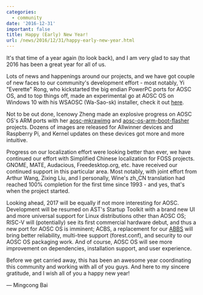 ```yaml
---
categories:
  - community
date: '2016-12-31'
important: false
title: Happy (Early) New Year!
url: /news/2016/12/31/happy-early-new-year.html
---
```



It's that time of a year again (to look back), and I am very glad to say that 2016 has been a great year for all of us. 

Lots of news and happenings around our projects, and we have got couple of new faces to our community's development effort - most notably, Yi "Everette" Rong, who kickstarted the big endian PowerPC ports for AOSC OS, and to top things off, made an experimental go at AOSC OS on Windows 10 with his WSAOSC (Wa-Sao-sk) installer, check it out [here](https://github.com/AOSC-Dev/WSAOSC/).

Not to be out done, Icenowy Zheng made an explosive progress on AOSC OS's ARM ports with her [aosc-mkrawimg](https://github.com/AOSC-Dev/aosc-mkrawimg/) and [aosc-os-arm-boot-flasher](https://github.com/AOSC-Dev/aosc-os-arm-boot-flasher/) projects. Dozens of images are released for Allwinner devices and Raspberry Pi, and Kernel updates on these devices got more and more intuitive.

Progress on our localization effort were looking better than ever, we have continued our effort with Simplified Chinese localization for FOSS projects. GNOME, MATE, Audacious, Freedesktop.org, etc. have received our continued support in this particular area. Most notably, with joint effort from Arthur Wang, Zixing Liu, and I personally, Wine's zh_CN translation had reached 100% completion for the first time since 1993 - and yes, that's when the project started.

Looking ahead, 2017 will be equally if not more interesting for AOSC. Development will be resumed on AST's Startup Toolkit with a brand new UI and more universal support for Linux distributions other than AOSC OS; RISC-V will (potentially) see its first commercial hardware debut, and thus a new port for AOSC OS is imminent; ACBS, a replacement for our [ABBS](https://github.com/AOSC-Dev/abbs/) will bring better reliability, multi-tree support (forest.conf), and security to our AOSC OS packaging work. And of course, AOSC OS will see more improvement on dependencies, installation support, and user experience.

Before we get carried away, this has been an awesome year coordinating this community and working with all of you guys. And here to my sincere gratitude, and I wish all of you a happy new year!

— Mingcong Bai